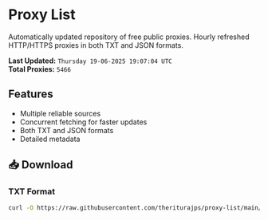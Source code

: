 # Proxy List

Automatically updated repository of free public proxies. Hourly refreshed HTTP/HTTPS proxies in both TXT and JSON formats.

**Last Updated:** `Thursday 19-06-2025 19:07:04 UTC`  
**Total Proxies:** `5466`

## Features
- Multiple reliable sources
- Concurrent fetching for faster updates
- Both TXT and JSON formats
- Detailed metadata

## 📥 Download

### TXT Format
```bash
curl -O https://raw.githubusercontent.com/theriturajps/proxy-list/main/proxies.txt